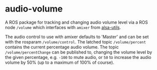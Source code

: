 # audio-volume
A ROS package for tracking and changing audio volume level via a ROS node `/volume` which interfaces with `amixer` from [alsa-utils](https://github.com/alsa-project/alsa-utils).

The audio control to use with amixer defaults to 'Master' and can be set with the rosparam `/volume/control`.
The latched topic `/volume/percent` contains the current percentage audio volume.
The topic `/volume/percentChange` can be published to, changing the volume level by the given percentage, e.g. `-100` to mute audio, or `50` to increase the audio volume by 50% (up to a maximum of 100% of course).
